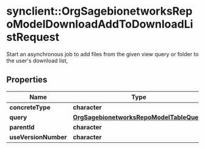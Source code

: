 # synclient::OrgSagebionetworksRepoModelDownloadAddToDownloadListRequest

Start an asynchronous job to add files from the given view query or folder to the user's download list,

## Properties
Name | Type | Description | Notes
------------ | ------------- | ------------- | -------------
**concreteType** | **character** |  | [optional] 
**query** | [**OrgSagebionetworksRepoModelTableQuery**](org.sagebionetworks.repo.model.table.Query.md) |  | [optional] 
**parentId** | **character** |  | [optional] 
**useVersionNumber** | **character** |  | [optional] 


